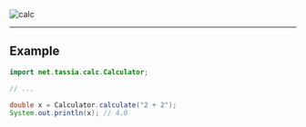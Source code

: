 <img src="https://cdn.tassia.net/github/assets/TASSIA710/calc.png" align="center" alt="calc">

---



## Example

```java
import net.tassia.calc.Calculator;

// ...

double x = Calculator.calculate("2 + 2");
System.out.println(x); // 4.0
```
